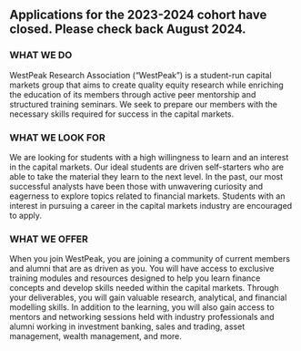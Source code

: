 ## Applications for the 2023-2024 cohort have closed. Please check back August 2024.

### WHAT WE DO

WestPeak Research Association (“WestPeak”) is a student-run capital markets group that aims to create quality equity research while enriching the education of its members through active peer mentorship and structured training seminars. We seek to prepare our members with the necessary skills required for success in the capital markets.
​

### WHAT WE LOOK FOR

We are looking for students with a high willingness to learn and an interest in the capital markets. Our ideal students are driven self-starters who are able to take the material they learn to the next level. In the past, our most successful analysts have been those with unwavering curiosity and eagerness to explore topics related to financial markets. Students with an interest in pursuing a career in the capital markets industry are encouraged to apply.
​

### WHAT WE OFFER

When you join WestPeak, you are joining a community of current members and alumni that are as driven as you. You will have access to exclusive training modules and resources designed to help you learn finance concepts and develop skills needed within the capital markets. Through your deliverables, you will gain valuable research, analytical, and financial modelling skills. In addition to the learning, you will also gain access to mentors and networking sessions held with industry professionals and alumni working in investment banking, sales and trading, asset management, wealth management, and more.